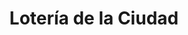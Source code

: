 ---
title: "Lotería de la Ciudad"
url: /ciudad-autonoma-de-buenos-aires/loteria-de-la-ciudad-avenida-lope-de-vega-3/
shop: lotería
---